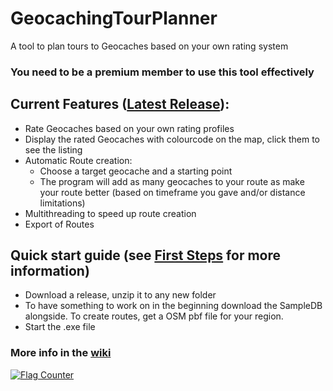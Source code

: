 # GeocachingTourPlanner
A tool to plan tours to Geocaches based on your own rating system

### You need to be a premium member to use this tool effectively
  
## Current Features ([Latest Release](https://github.com/pingurus/GeocachingTourPlanner/releases/)):
* Rate Geocaches based on your own rating profiles
* Display the rated Geocaches with colourcode on the map, click them to see the listing
* Automatic Route creation:
  * Choose a target geocache and a starting point
  * The program will add as many geocaches to your route as make your route better (based on timeframe you gave and/or distance limitations)
* Multithreading to speed up route creation
* Export of Routes

## Quick start guide (see [First Steps](https://github.com/pingurus/GeocachingTourPlanner/wiki/First-Steps) for more information)
* Download a release, unzip it to any new folder
* To have something to work on in the beginning download the SampleDB alongside. To create routes, get a OSM pbf file for your region.
* Start the .exe file

### More info in the [wiki](https://github.com/pingurus/GeocachingTourPlanner/wiki)
<a href="https://www.worldflagcounter.com/details/egw"><img src="https://www.worldflagcounter.com/egw/" alt="Flag Counter"></a>
